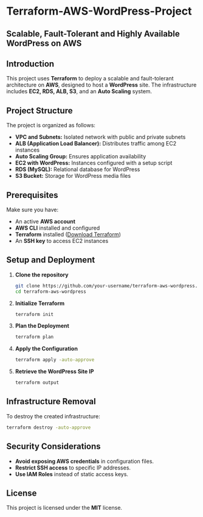# Terraform-AWS-WordPress-Project
Scalable, Fault-Tolerant and Highly Available WordPress on AWS
---
## Introduction

This project uses **Terraform** to deploy a scalable and fault-tolerant architecture on **AWS**, designed to host a **WordPress** site. The infrastructure includes **EC2, RDS, ALB, S3**, and an **Auto Scaling** system.

## Project Structure

The project is organized as follows:

- **VPC and Subnets:** Isolated network with public and private subnets
- **ALB (Application Load Balancer):** Distributes traffic among EC2 instances
- **Auto Scaling Group:** Ensures application availability
- **EC2 with WordPress:** Instances configured with a setup script
- **RDS (MySQL):** Relational database for WordPress
- **S3 Bucket:** Storage for WordPress media files

## Prerequisites

Make sure you have:

- An active **AWS account**
- **AWS CLI** installed and configured
- **Terraform** installed ([Download Terraform](https://developer.hashicorp.com/terraform/downloads))
- An **SSH key** to access EC2 instances

## Setup and Deployment

1. **Clone the repository**
    
    ```sh
    git clone https://github.com/your-username/terraform-aws-wordpress.git
    cd terraform-aws-wordpress
    ```
    
2. **Initialize Terraform**
    
    ```sh
    terraform init
    ```
    
3. **Plan the Deployment**
    
    ```sh
    terraform plan
    ```
    
4. **Apply the Configuration**
    
    ```sh
    terraform apply -auto-approve
    ```
    
5. **Retrieve the WordPress Site IP**
    
    ```sh
    terraform output
    ```
    
## Infrastructure Removal

To destroy the created infrastructure:

```sh
terraform destroy -auto-approve
```

## Security Considerations

- **Avoid exposing AWS credentials** in configuration files.
- **Restrict SSH access** to specific IP addresses.
- **Use IAM Roles** instead of static access keys.

## License

This project is licensed under the **MIT** license.


